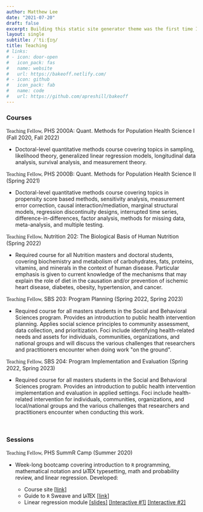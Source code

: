 ```yaml
---
author: Matthew Lee
date: "2021-07-20"
draft: false
excerpt: Building this static site generator theme was the first time I used an Atomic (or Functional) CSS system like Tachyons. It’s a design system that provides very small (which means fast) CSS modules that you can use in your HTML.
layout: single
subtitle: /ˈtiːʧɪŋ/
title: Teaching
# links:
# - icon: door-open
#   icon_pack: fas
#   name: website
#   url: https://bakeoff.netlify.com/
# - icon: github
#   icon_pack: fab
#   name: code
#   url: https://github.com/apreshill/bakeoff
---
```


<style>
.tex sub, .latex sub, .latex sup {
  text-transform: uppercase;
}

.tex sub, .latex sub {
  vertical-align: -0.01ex;
  margin-left: -0.1667em;
  margin-right: -0.125em;
}

.tex, .latex, .tex sub, .latex sub {
  font-size: 1em;
}

.latex sup {
  font-size: 0.85em;
  vertical-align: 0.01em;
  margin-left: -0.36em;
  margin-right: -0.15em;
}
</style>

### Courses

<span style="font-family:Metropolis-SB">Teaching Fellow,</span> PHS 2000A: Quant. Methods for Population Health Science I (Fall 2020, Fall 2022)

*  Doctoral-level quantitative methods course covering topics in sampling, likelihood theory, generalized linear regression models, longitudinal data analysis, survival analysis, and measurement theory.


<span style="font-family:Metropolis-SB">Teaching Fellow,</span> PHS 2000B: Quant. Methods for Population Health Science II (Spring 2021)

*  Doctoral-level quantitative methods course covering topics in propensity score based methods, sensitivity analysis, measurement error correction, causal interaction/mediation, marginal structural models, regression discontinuity designs, interrupted time series, difference-in-differences, factor analysis, methods for missing data, meta-analysis, and multiple testing.  


<span style="font-family:Metropolis-SB">Teaching Fellow,</span> Nutrition 202: The Biological Basis of Human Nutrition (Spring 2022)

*  Required course for all Nutrition masters and doctoral students, covering biochemistry and metabolism of carbohydrates, fats, proteins, vitamins, and minerals in the context of human disease. Particular emphasis is given to current knowledge of the mechanisms that may explain the role of diet in the causation and/or prevention of ischemic heart disease, diabetes, obesity, hypertension, and cancer.

<span style="font-family:Metropolis-SB">Teaching Fellow,</span> SBS 203: Program Planning (Spring 2022, Spring 2023)

*  Required course for all masters students in the Social and Behavioral Sciences program. Provides an introduction to public health intervention planning.  Applies social science principles to community assessment, data collection, and prioritization.  Foci include identifying health-related needs and assets for individuals, communities, organizations, and national groups and will discuss the various challenges that researchers and practitioners encounter when doing work "on the ground".

<span style="font-family:Metropolis-SB">Teaching Fellow,</span> SBS 204: Program Implementation and Evaluation (Spring 2022, Spring 2023)

*  Required course for all masters students in the Social and Behavioral Sciences program. Provides an introduction to public health intervention implementation and evaluation in applied settings. Foci include health-related intervention for individuals, communities, organizations, and local/national groups and the various challenges that researchers and practitioners encounter when conducting this work.



<br>


### Sessions

<span style="font-family:Metropolis-SB">Teaching Fellow,</span> PHS SummR Camp (Summer 2020)

* Week-long bootcamp covering introduction to `R` programming, mathematical notation and <span class="latex">L<sup>a</sup>T<sub>e</sub>X</span> typesetting, math and probability review, and linear regression. Developed:

    * Course site [[link]](https://phs-summr2020.netlify.app/)
    * Guide to `R` Sweave and <span class="latex">L<sup>a</sup>T<sub>e</sub>X</span> [[link]](https://phs-summr2020.netlify.app/sweave-guide/guide.pdf)
    * Linear regression module [[slides]](https://phs-summr2020.netlify.app/regressionslides/slides.html#1) [[Interactive #1]](https://phs-summr2020.netlify.app/regressionex1/) [[Interactive #2]](https://phs-summr2020.netlify.app/regressionex2/)


<br><br><br>






